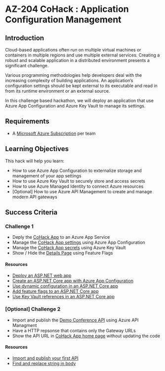 # AZ-204 CoHack : Application Configuration Management

## Introduction

Cloud-based applications often run on multiple virtual machines or containers in multiple regions and use multiple external services. Creating a robust and scalable application in a distributed environment presents a significant challenge.

Various programming methodologies help developers deal with the increasing complexity of building applications. An application’s configuration settings should be kept external to its executable and read in from its runtime environment or an external source.

In this challenge based hackathon, we will deploy an application that use Azure App Configuration and Azure Key Vault to manage its settings.

## Requirements

- A [Microsoft Azure Subscription](http://portal.azure.com) per team

## Learning Objectives

This hack will help you learn:

- How to use Azure App Configuration to externalize storage and management of your app settings
- How to use Azure Key Vault to securely store and access secrets
- How to use Azure Managed Identity to connect Azure resources
- [Optional] How to use Azure API Management to create and manage modern API gateways

## Success Criteria

### Challenge 1

- Deply the [CoHack App](/src) to an Azure App Service
- Manage the [CoHack App settings](/src/appsettings.json) using Azure App Configuration
- Manage the [CoHack App secrets](/src/appsettings.json) using Azure Key Vault
- Show / Hide the [Details Page](/src/Pages/Details.cshtml) using Feature Flags

#### Resources

- [Deploy an ASP.NET web app](https://learn.microsoft.com/azure/app-service/quickstart-dotnetcore?tabs=net60&pivots=development-environment-cli)
- [Create an ASP.NET Core app with Azure App Configuration](https://learn.microsoft.com/azure/azure-app-configuration/quickstart-aspnet-core-app?tabs=core6x)
- [Use dynamic configuration in an ASP.NET Core app](https://learn.microsoft.com/azure/azure-app-configuration/enable-dynamic-configuration-aspnet-core?tabs=core6x)
- [Add feature flags to an ASP.NET Core app](https://learn.microsoft.com/azure/azure-app-configuration/quickstart-feature-flag-aspnet-core?tabs=core6x)
- [Use Key Vault references in an ASP.NET Core app](https://learn.microsoft.com/azure/azure-app-configuration/use-key-vault-references-dotnet-core?tabs=core5x)

### [Optional] Challenge 2

- Import and publish the [Demo Conference API](https://conferenceapi.azurewebsites.net/?format=json) using Azure API Managment
- Have a HTTP repsonse that contains only the Gateway URLs
- Show the API URL in [CoHack App home page](/src/Pages/Index.cshtml) without updating the code

#### Resources

- [Import and publish your first API](https://learn.microsoft.com/azure/api-management/import-and-publish)
- [Find and replace string in body](https://learn.microsoft.com/azure/api-management/find-and-replace-policy)
